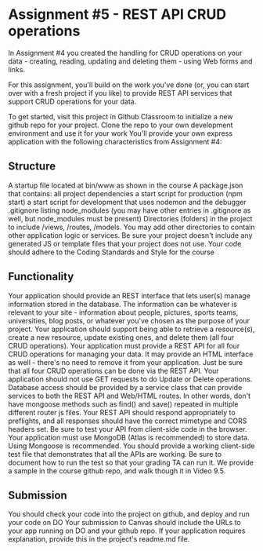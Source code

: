 # Assignment #5 - REST API CRUD operations

In Assignment #4 you created the handling for CRUD operations on your data - creating, reading, updating and deleting them - using Web forms and links.

For this assignment, you'll build on the work you've done (or, you can start over with a fresh project if you like) to provide REST API services that support CRUD operations for your data.

To get started, visit this project in Github Classroom to initialize a new github repo for your project.
Clone the repo to your own development environment and use it for your work
You'll provide your own express application with the following characteristics from Assignment #4:

## Structure

A startup file located at bin/www as shown in the course
A package.json that contains:
all project dependencies
a start script for production (npm start)
a start script for development that uses nodemon and the debugger
.gitignore listing node_modules (you may have other entries in .gitignore as well, but node_modules must be present)
Directories (folders) in the project to include /views, /routes, /models. You may add other directories to contain other application logic or services.
Be sure your project doesn't include any generated JS or template files that your project does not use.
Your code should adhere to the Coding Standards and Style for the course

## Functionality

Your application should provide an REST interface that lets user(s) manage information stored in the database. The information can be whatever is relevant to your site - information about people, pictures, sports teams, universities, blog posts, or whatever you've chosen as the purpose of your project. Your application should support being able to retrieve a resource(s), create a new resource, update existing ones, and delete them (all four CRUD operations).
Your application must provide a REST API for all four CRUD operations for managing your data. It may provide an HTML interface as well - there's no need to remove it from your application. Just be sure that all four CRUD operations can be done via the REST API. 
Your application should not use GET requests to do Update or Delete operations.
Database access should be provided by a service class that can provide services to both the REST API and Web/HTML routes. In other words, don't have mongoose methods such as find() and save() repeated in multiple different router js files.
Your REST API should respond appropriately to preflights, and all responses should have the correct mimetype and CORS headers set. Be sure to test your API from client-side code in the browser. 
Your application must use MongoDB (Atlas is recommended) to store data. Using Mongoose is recommended.
You should provide a working client-side test file that demonstrates that all the APIs are working. Be sure to document how to run the test so that your grading TA can run it. We provide a sample in the course github repo, and walk though it in Video 9.5.

## Submission

You should check your code into the project on github, and deploy and run your code on DO
Your submission to Canvas should include the URLs to your app running on DO and your github repo.
If your application requires explanation, provide this in the project's readme.md file.